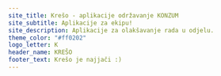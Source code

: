 ```yaml
---
site_title: Krešo - aplikacije održavanje KONZUM
site_subtitle: Aplikacije za ekipu!
site_description: Aplikacije za olakšavanje rada u odjelu.
theme_color: "#ff0202"
logo_letter: K
header_name: KREŠO
footer_text: Krešo je najjači :)
---
```

